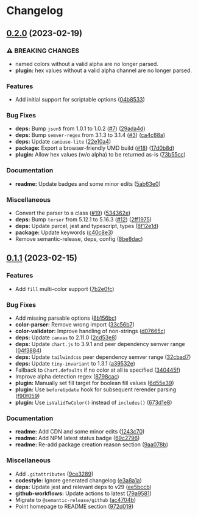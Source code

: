 # Changelog

## [0.2.0](https://github.com/decanTyme/chartjs-plugin-tailwindcss-colors/compare/v0.1.1...v0.2.0) (2023-02-19)


### ⚠ BREAKING CHANGES

* named colors without a valid alpha are no longer parsed.
* **plugin:** hex values without a valid alpha channel are no longer parsed.

### Features

* Add initial support for scriptable options ([04b8533](https://github.com/decanTyme/chartjs-plugin-tailwindcss-colors/commit/04b853350442629287c12d71841c8bef77735a0b))


### Bug Fixes

* **deps:** Bump `json5` from 1.0.1 to 1.0.2 ([#7](https://github.com/decanTyme/chartjs-plugin-tailwindcss-colors/issues/7)) ([29ada4d](https://github.com/decanTyme/chartjs-plugin-tailwindcss-colors/commit/29ada4daf9c4a0ebd2180fd07bb37576dd03fa08))
* **deps:** Bump `semver-regex` from 3.1.3 to 3.1.4 ([#3](https://github.com/decanTyme/chartjs-plugin-tailwindcss-colors/issues/3)) ([ca4c88a](https://github.com/decanTyme/chartjs-plugin-tailwindcss-colors/commit/ca4c88ad184ea37b7325f50ec974932bd3e07318))
* **deps:** Update `caniuse-lite` ([22e10a4](https://github.com/decanTyme/chartjs-plugin-tailwindcss-colors/commit/22e10a4d5daa82bbbec39437b246ea114ad92010))
* **package:** Export a browser-friendly UMD build ([#18](https://github.com/decanTyme/chartjs-plugin-tailwindcss-colors/issues/18)) ([17d0b8d](https://github.com/decanTyme/chartjs-plugin-tailwindcss-colors/commit/17d0b8d3041d134d8cee99f8a1f389bb9e327bbf))
* **plugin:** Allow hex values (w/o alpha) to be returned as-is ([73b55cc](https://github.com/decanTyme/chartjs-plugin-tailwindcss-colors/commit/73b55cc73f15e5c7bcd03cce862b654deeb20a83))


### Documentation

* **readme:** Update badges and some minor edits ([5ab63e0](https://github.com/decanTyme/chartjs-plugin-tailwindcss-colors/commit/5ab63e01fe6e0fad5c875a3bc9b600c21056d2b7))


### Miscellaneous

* Convert the parser to a class ([#19](https://github.com/decanTyme/chartjs-plugin-tailwindcss-colors/issues/19)) ([534362e](https://github.com/decanTyme/chartjs-plugin-tailwindcss-colors/commit/534362e3788f00ee3d898fd12740469326c815ae))
* **deps:** Bump `terser` from 5.12.1 to 5.16.3 ([#12](https://github.com/decanTyme/chartjs-plugin-tailwindcss-colors/issues/12)) ([2ff1975](https://github.com/decanTyme/chartjs-plugin-tailwindcss-colors/commit/2ff19750edb315cd6e90e950c9a929258d35a41c))
* **deps:** Update parcel, jest and typescript, types ([8f12e1d](https://github.com/decanTyme/chartjs-plugin-tailwindcss-colors/commit/8f12e1de4e78f8af947809b1691e3e4d20e790e0))
* **package:** Update keywords ([c40c8e3](https://github.com/decanTyme/chartjs-plugin-tailwindcss-colors/commit/c40c8e32ab45f6c6cca23f9d216437a99daf93ad))
* Remove semantic-release, deps, config ([8be8dac](https://github.com/decanTyme/chartjs-plugin-tailwindcss-colors/commit/8be8dac948d393217d0d3ed284ff12f3b58e83e3))

## [0.1.1](https://github.com/decanTyme/chartjs-plugin-tailwindcss-colors/compare/v0.1.0...v0.1.1) (2023-02-15)


### Features

* Add `fill` multi-color support ([7b2e0fc](https://github.com/decanTyme/chartjs-plugin-tailwindcss-colors/commit/7b2e0fcc142ea21bbf5eeaaddcb1cbdb07490aa5))


### Bug Fixes

* Add missing parsable options ([8b156bc](https://github.com/decanTyme/chartjs-plugin-tailwindcss-colors/commit/8b156bcb88f57181cb9fcdc1b1b092e5a3d1adb3))
* **color-parser:** Remove wrong import ([33c56b7](https://github.com/decanTyme/chartjs-plugin-tailwindcss-colors/commit/33c56b70bd1fd99c484d41fec8c16de8a7fd0c55))
* **color-validator:** Improve handling of non-strings ([d07665c](https://github.com/decanTyme/chartjs-plugin-tailwindcss-colors/commit/d07665c2a26d1a5ad3bdd56ea16bbadd0d81da65))
* **deps:** Update `canvas` to 2.11.0 ([2cd53e8](https://github.com/decanTyme/chartjs-plugin-tailwindcss-colors/commit/2cd53e873cfb18b24e6c3568efb2f2f9dd97ffab))
* **deps:** Update `chart.js` to 3.9.1 and peer dependency semver range ([04f3884](https://github.com/decanTyme/chartjs-plugin-tailwindcss-colors/commit/04f38846139c24d46cf857c582b8a805604637ad))
* **deps:** Update `tailwindcss` peer dependency semver range ([32cbad7](https://github.com/decanTyme/chartjs-plugin-tailwindcss-colors/commit/32cbad7009cca95ec4f2bee0f08a931c1040875e))
* **deps:** Update `tiny-invariant` to 1.3.1 ([a39532e](https://github.com/decanTyme/chartjs-plugin-tailwindcss-colors/commit/a39532ea97498d7aaefa233a29372bacb7581955))
* Fallback to `Chart.defaults` if no color at all is specified ([340445f](https://github.com/decanTyme/chartjs-plugin-tailwindcss-colors/commit/340445f7d231988d404656a8cf209a04d409681b))
* Improve alpha detection regex ([8798cac](https://github.com/decanTyme/chartjs-plugin-tailwindcss-colors/commit/8798cac42231ff7440a29a7898ef75eeab50f6ae))
* **plugin:** Manually set fill target for boolean fill values ([6d55e39](https://github.com/decanTyme/chartjs-plugin-tailwindcss-colors/commit/6d55e398a528f40f7dd2c350e3e4e300dfc5bd00))
* **plugin:** Use `beforeUpdate` hook for subsequent rerender parsing ([f90f059](https://github.com/decanTyme/chartjs-plugin-tailwindcss-colors/commit/f90f0597ddff3cdc0f9294970a00103898921917))
* **plugin:** Use `isValidTwColor()` instead of `includes()` ([673d1e8](https://github.com/decanTyme/chartjs-plugin-tailwindcss-colors/commit/673d1e8cd70686c859c55ebdb7c007ee0390ea99))


### Documentation

* **readme:** Add CDN and some minor edits ([1243c70](https://github.com/decanTyme/chartjs-plugin-tailwindcss-colors/commit/1243c7054582dcf48fb1cd39aa0443e9c4ce473a))
* **readme:** Add NPM latest status badge ([69c2796](https://github.com/decanTyme/chartjs-plugin-tailwindcss-colors/commit/69c2796d49f9ae76388051edd00b7a1779a63a5b))
* **readme:** Re-add package creation reason section ([9aa078b](https://github.com/decanTyme/chartjs-plugin-tailwindcss-colors/commit/9aa078b957752ca9d7f10f47801fffbb31e4f751))


### Miscellaneous

* Add `.gitattributes` ([9ce3289](https://github.com/decanTyme/chartjs-plugin-tailwindcss-colors/commit/9ce32896d4e28f6757be17624d3210933476c20d))
* **codestyle:** Ignore generated changelog ([e3a8a1a](https://github.com/decanTyme/chartjs-plugin-tailwindcss-colors/commit/e3a8a1a23061eaadd45ffe9f9b1ab11bfd5d904b))
* **deps:** Update jest and relevant deps to v29 ([ee5bccb](https://github.com/decanTyme/chartjs-plugin-tailwindcss-colors/commit/ee5bccb992ecb4e16f6efa8e807b1e56c5cdccc1))
* **github-workflows:** Update actions to latest ([79a9581](https://github.com/decanTyme/chartjs-plugin-tailwindcss-colors/commit/79a958180158d336bc53840110109dda2d69d191))
* Migrate to `@semantic-release/github` ([ac4704b](https://github.com/decanTyme/chartjs-plugin-tailwindcss-colors/commit/ac4704bada011a529d49af04144beacd05f9a805))
* Point homepage to README section ([972d019](https://github.com/decanTyme/chartjs-plugin-tailwindcss-colors/commit/972d019abcd4983466aaa74baa1e4f2f38804abf))
